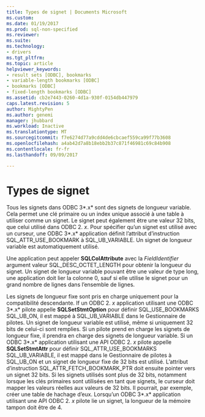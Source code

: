 ```yaml
---
title: Types de signet | Documents Microsoft
ms.custom: 
ms.date: 01/19/2017
ms.prod: sql-non-specified
ms.reviewer: 
ms.suite: 
ms.technology:
- drivers
ms.tgt_pltfrm: 
ms.topic: article
helpviewer_keywords:
- result sets [ODBC], bookmarks
- variable-length bookmarks [ODBC]
- bookmarks [ODBC]
- fixed-length bookmarks [ODBC]
ms.assetid: cb2e7443-0260-4d1a-930f-0154db447979
caps.latest.revision: 5
author: MightyPen
ms.author: genemi
manager: jhubbard
ms.workload: Inactive
ms.translationtype: MT
ms.sourcegitcommit: f7e6274d77a9cdd4de6cbcaef559ca99f77b3608
ms.openlocfilehash: a4ab42d7a8b18ebb2b37c871f46981c69c84b908
ms.contentlocale: fr-fr
ms.lasthandoff: 09/09/2017

---
```

# <a name="bookmark-types"></a>Types de signet
Tous les signets dans ODBC 3*.x* sont des signets de longueur variable. Cela permet une clé primaire ou un index unique associé à une table à utiliser comme un signet. Le signet peut également être une valeur 32 bits, que celui utilisé dans ODBC 2. *x*. Pour spécifier qu’un signet est utilisé avec un curseur, une ODBC 3*.x* application définit l’attribut d’instruction SQL_ATTR_USE_BOOKMARK à SQL_UB_VARIABLE. Un signet de longueur variable est automatiquement utilisé.  
  
 Une application peut appeler **SQLColAttribute** avec la *FieldIdentifier* argument valeur SQL_DESC_OCTET_LENGTH pour obtenir la longueur du signet. Un signet de longueur variable pouvant être une valeur de type long, une application doit lier la colonne 0, sauf si elle utilise le signet pour un grand nombre de lignes dans l’ensemble de lignes.  
  
 Les signets de longueur fixe sont pris en charge uniquement pour la compatibilité descendante. If un ODBC 2. *x* application utilisant une ODBC 3*.x* pilote appelle **SQLSetStmtOption** pour définir SQL_USE_BOOKMARKS SQL_UB_ON, il est mappé à SQL_UB_VARIABLE dans le Gestionnaire de pilotes. Un signet de longueur variable est utilisé, même si uniquement 32 bits de celui-ci sont remplies. Si un pilote prend en charge les signets de longueur fixe, il prendra en charge des signets de longueur variable. Si un ODBC 3*.x* application utilisant une API ODBC 2. *x* pilote appelle **SQLSetStmtAttr** pour définir SQL_ATTR_USE_BOOKMARKS SQL_UB_VARIABLE, il est mappé dans le Gestionnaire de pilotes à SQL_UB_ON et un signet de longueur fixe de 32 bits est utilisé. L’attribut d’instruction SQL_ATTR_FETCH_BOOKMARK_PTR doit ensuite pointer vers un signet 32 bits. Si les signets utilisés sont plus de 32 bits, notamment lorsque les clés primaires sont utilisées en tant que signets, le curseur doit mapper les valeurs réelles aux valeurs de 32 bits. Il pourrait, par exemple, créer une table de hachage d’eux. Lorsqu’un ODBC 3*.x* application utilisant une API ODBC 2. *x* pilote lie un signet, la longueur de la mémoire tampon doit être de 4.

